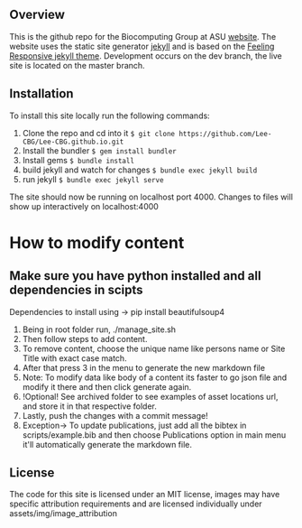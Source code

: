 ## Overview

This is the github repo for the Biocomputing Group at ASU [website](https://lee-cbg.github.io/). The website uses the static site generator [jekyll](https://jekyllrb.com/) and is based on the [Feeling Responsive jekyll theme](https://github.com/Phlow/feeling-responsive). Development occurs on the dev branch, the live site is located on the master branch.

## Installation

To install this site locally run the following commands:

1. Clone the repo and cd into it `$ git clone https://github.com/Lee-CBG/Lee-CBG.github.io.git`
2. Install the bundler `$ gem install bundler`
3. Install gems `$ bundle install`
4. build jekyll and watch for changes `$ bundle exec jekyll build`
5. run jekyll `$ bundle exec jekyll serve`

The site should now be running on localhost port 4000. Changes to files will show up interactively on localhost:4000

# How to modify content 

## Make sure you have python installed and all dependencies in scipts
Dependencies to install using ->  pip install beautifulsoup4

1. Being in root folder run, ./manage_site.sh 
2. Then follow steps to add content. 
3. To remove content, choose the unique name like persons name or Site Title with exact case match. 
4. After that press 3 in the menu to generate the new markdown file 
5. Note: To modify data like body of a content its faster to go json file and modify it there and then click generate again.
6. !Optional! See archived folder to see examples of asset locations url, and store it in that respective folder.
7. Lastly, push the changes with a commit message! 
8. Exception-> To update publications, just add all the bibtex in scripts/example.bib and then choose Publications option in main menu it'll automatically generate the markdown file. 


## License

The code for this site is licensed under an MIT license, images may have specific attribution requirements and are licensed individually under assets/img/image_attribution

